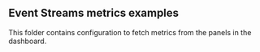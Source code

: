 ## Event Streams metrics examples
This folder contains configuration to fetch metrics from the panels in the dashboard.